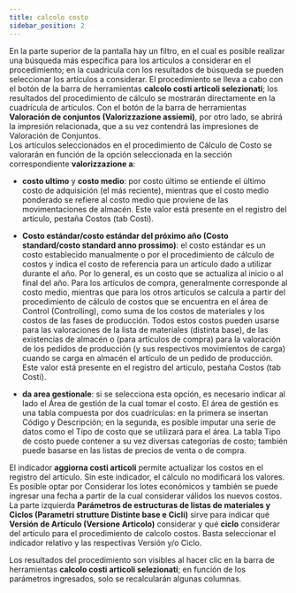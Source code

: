 ```yaml
---
title: calcolo costo
sidebar_position: 2
---
```


En la parte superior de la pantalla hay un filtro, en el cual es posible realizar una búsqueda más específica para los artículos a considerar en el procedimiento; en la cuadrícula con los resultados de búsqueda se pueden seleccionar los artículos a considerar. El procedimiento se lleva a cabo con el botón de la barra de herramientas **calcolo costi articoli selezionati**; los resultados del procedimiento de cálculo se mostrarán directamente en la cuadrícula de artículos. Con el botón de la barra de herramientas **Valoración de conjuntos (Valorizzazione assiemi)**, por otro lado, se abrirá la impresión relacionada, que a su vez contendrá las impresiones de Valoración de Conjuntos.  
Los artículos seleccionados en el procedimiento de Cálculo de Costo se valorarán en función de la opción seleccionada en la sección correspondiente **valorizzazione a**:

- **costo ultimo** y **costo medio**: por costo último se entiende el último costo de adquisición (el más reciente), mientras que el costo medio ponderado se refiere al costo medio que proviene de las movimentaciones de almacén. Este valor está presente en el registro del artículo, pestaña Costos (tab Costi).

- **Costo estándar/costo estándar del próximo año (Costo standard/costo standard anno prossimo)**: el costo estándar es un costo establecido manualmente o por el procedimiento de cálculo de costos y indica el costo de referencia para un artículo dado a utilizar durante el año. Por lo general, es un costo que se actualiza al inicio o al final del año. Para los artículos de compra, generalmente corresponde al costo medio, mientras que para los otros artículos se calcula a partir del procedimiento de cálculo de costos que se encuentra en el área de Control (Controlling), como suma de los costos de materiales y los costos de las fases de producción. Todos estos costos pueden usarse para las valoraciones de la lista de materiales (distinta base), de las existencias de almacén o (para artículos de compra) para la valoración de los pedidos de producción (y sus respectivos movimientos de carga) cuando se carga en almacén el artículo de un pedido de producción. Este valor está presente en el registro del artículo, pestaña Costos (tab Costi).

- **da area gestionale**: si se selecciona esta opción, es necesario indicar al lado el Área de gestión de la cual tomar el costo. El área de gestión es una tabla compuesta por dos cuadrículas: en la primera se insertan Código y Descripción; en la segunda, es posible imputar una serie de datos como el Tipo de costo que se utilizará para el área. La tabla Tipo de costo puede contener a su vez diversas categorías de costo; también puede basarse en las listas de precios de venta o de compra.

El indicador **aggiorna costi articoli** permite actualizar los costos en el registro del artículo. Sin este indicador, el cálculo no modificará los valores. Es posible optar por Considerar los lotes económicos y también se puede ingresar una fecha a partir de la cual considerar válidos los nuevos costos.  
La parte izquierda **Parámetros de estructuras de listas de materiales y Ciclos (Parametri strutture Distinte base e Cicli)** sirve para indicar qué **Versión de Artículo (Versione Articolo)** considerar y qué **ciclo** considerar del artículo para el procedimiento de calcolo costos. Basta seleccionar el indicador relativo y las respectivas Versión y/o Ciclo.  

Los resultados del procedimiento son visibles al hacer clic en la barra de herramientas **calcolo costi articoli selezionati**; en función de los parámetros ingresados, solo se recalcularán algunas columnas.